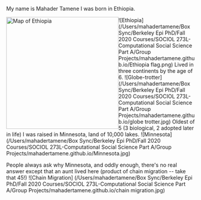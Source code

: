 My name is Mahader Tamene
I was born in Ethiopia. 

<img src = "Ethiopia flag.png"
alt = "Map of Ethiopia"
width = "300" height = "300" 
style = "float: left; margin-right; 15px solid white"/>

![Ethiopia](/Users/mahadertamene/Box Sync/Berkeley Epi PhD/Fall 2020 Courses/SOCIOL 273L-Computational Social Science Part A/Group Projects/mahadertamene.github.io/Ethiopia flag.png)
Lived in three continents by the age of 6.
![Globe-trotter](/Users/mahadertamene/Box Sync/Berkeley Epi PhD/Fall 2020 Courses/SOCIOL 273L-Computational Social Science Part A/Group Projects/mahadertamene.github.io/globe trotter.jpg)
Oldest of 5 (3 biological, 2 adopted later in life)
I was raised in Minnesota, land of 10,000 lakes. 
![Minnesota](/Users/mahadertamene/Box Sync/Berkeley Epi PhD/Fall 2020 Courses/SOCIOL 273L-Computational Social Science Part A/Group Projects/mahadertamene.github.io/Minnesota.jpg)

People always ask why Minnesota, and oddly enough, 
there's no real answer except that an aunt lived here (product of chain migration -- take that 45!)
![Chain Migration] (/Users/mahadertamene/Box Sync/Berkeley Epi PhD/Fall 2020 Courses/SOCIOL 273L-Computational Social Science Part A/Group Projects/mahadertamene.github.io/chain migration.jpg)
